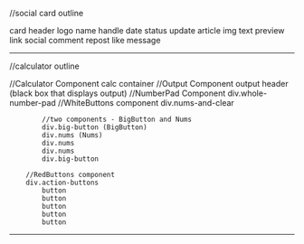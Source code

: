 //social card outline

card
    header
        logo
        name
        handle 
        date
    status update
    article
        img
        text preview
        link
    social
        comment
        repost
        like
        message

------------------------------------------------------------------------


//calculator outline

//Calculator Component
calc container
    //Output Component
    output header (black box that displays output)
    //NumberPad Component
    div.whole-number-pad
        //WhiteButtons component
        div.nums-and-clear
            
            //two components - BigButton and Nums
            div.big-button (BigButton)
            div.nums (Nums)
            div.nums
            div.nums
            div.big-button      
      
        //RedButtons component
        div.action-buttons
            button
            button
            button
            button
            button
------------------------------------------------------------------------
<App />
<Calculator />
    <Output />
    <NumberPad />
        <WhiteButtons />
            <BigButton />
            <Nums />
            <Nums />
            <Nums />
            <BigButton />
        <RedButtons />

